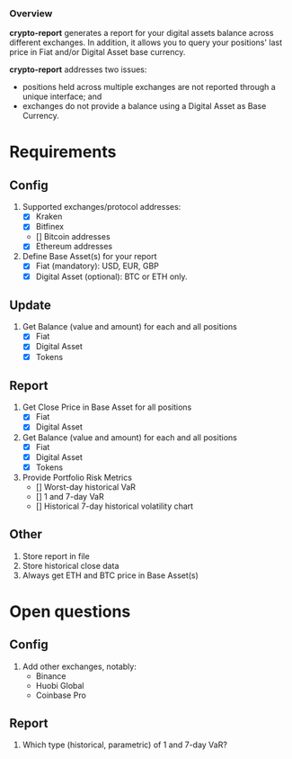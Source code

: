 ### Overview
**crypto-report** generates a report for your digital assets balance across different exchanges. In addition, it allows you to query your positions' last price in Fiat and/or Digital Asset base currency.

**crypto-report** addresses two issues:

* positions held across multiple exchanges are not reported through a unique interface; and
* exchanges do not provide a balance using a Digital Asset as Base Currency.

# Requirements
## Config
1. Supported exchanges/protocol addresses:
    * [x] Kraken
    * [x] Bitfinex
    * [] Bitcoin addresses
    * [x] Ethereum addresses
2. Define Base Asset(s) for your report
    * [x] Fiat (mandatory): USD, EUR, GBP
    * [x] Digital Asset (optional): BTC or ETH only.

## Update
1. Get Balance (value and amount) for each and all positions
    * [x] Fiat
    * [x] Digital Asset
    * [x] Tokens

## Report
1. Get Close Price in Base Asset for all positions
    * [x] Fiat
    * [x] Digital Asset
2. Get Balance (value and amount) for each and all positions
    * [x] Fiat
    * [x] Digital Asset
    * [x] Tokens
3. Provide Portfolio Risk Metrics
    * [] Worst-day historical VaR
    * [] 1 and 7-day VaR
    * [] Historical 7-day historical volatility chart

## Other
1. Store report in file
2. Store historical close data
3. Always get ETH and BTC price in Base Asset(s)

# Open questions
## Config
1. Add other exchanges, notably:
    * Binance
    * Huobi Global
    * Coinbase Pro

## Report
1. Which type (historical, parametric) of 1 and 7-day VaR?

